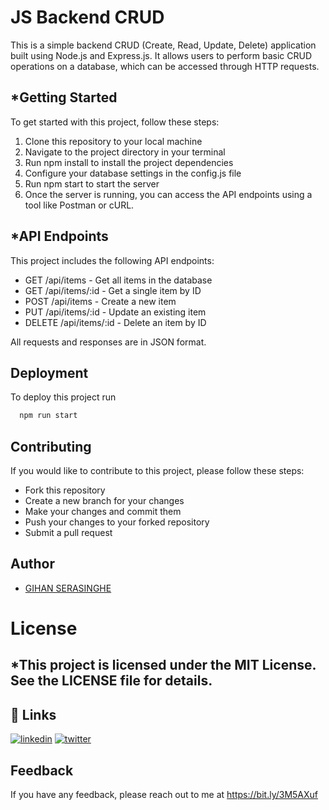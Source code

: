 # JS Backend CRUD

This is a simple backend CRUD (Create, Read, Update, Delete) application built using Node.js and Express.js. It allows users to perform basic CRUD operations on a database, which can be accessed through HTTP requests.

## *Getting Started
To get started with this project, follow these steps:
<ol>
<li>Clone this repository to your local machine</li>
<li>Navigate to the project directory in your terminal</li>
<li>Run npm install to install the project dependencies</li>
<li>Configure your database settings in the config.js file</li>
<li>Run npm start to start the server</li>
<li>Once the server is running, you can access the API endpoints using a tool like Postman or cURL.</li></ol>

## *API Endpoints
This project includes the following API endpoints:
<ul>
<li>GET /api/items - Get all items in the database</li>
<li>GET /api/items/:id - Get a single item by ID</li>
<li>POST /api/items - Create a new item</li>
<li>PUT /api/items/:id - Update an existing item</li>
<li>DELETE /api/items/:id - Delete an item by ID</li></ul>
All requests and responses are in JSON format.

## Deployment

To deploy this project run

```bash
  npm run start
```

## Contributing
If you would like to contribute to this project, please follow these steps:
<ul>
<li>Fork this repository</li>
<li>Create a new branch for your changes</li>
<li>Make your changes and commit them</li>
<li>Push your changes to your forked repository</li>
<li>Submit a pull request</li></ul>

## Author

- [GIHAN SERASINGHE](https://github.com/it-21360978)

# License
## *This project is licensed under the MIT License. See the LICENSE file for details.

## 🔗 Links
[![linkedin](https://img.shields.io/badge/linkedin-0A66C2?style=for-the-badge&logo=linkedin&logoColor=white)]([https://www.linkedin.com/](https://www.linkedin.com/in/gihan-serasinghe-457033264))
[![twitter](https://img.shields.io/badge/twitter-1DA1F2?style=for-the-badge&logo=twitter&logoColor=white)](https://twitter.com/SrasingheG)

## Feedback

If you have any feedback, please reach out to me at https://bit.ly/3M5AXuf

